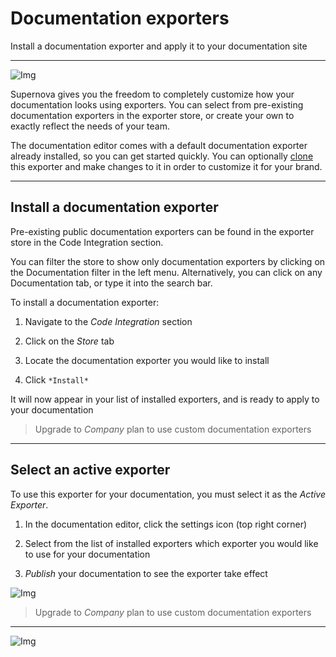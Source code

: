 
# Documentation exporters

Install a documentation exporter and apply it to your documentation site

---

![Img](https://studio-assets.supernova.io/design-systems/6475/0d87aa50-4fdc-4e89-94fc-8e749af75798.png?Expires=1972252800&Policy=eyJTdGF0ZW1lbnQiOlt7IlJlc291cmNlIjoiaHR0cHM6Ly9zdHVkaW8tYXNzZXRzLnN1cGVybm92YS5pby9kZXNpZ24tc3lzdGVtcy82NDc1LzBkODdhYTUwLTRmZGMtNGU4OS05NGZjLThlNzQ5YWY3NTc5OC5wbmciLCJDb25kaXRpb24iOnsiRGF0ZUxlc3NUaGFuIjp7IkFXUzpFcG9jaFRpbWUiOjE5NzIyNTI4MDB9fX1dfQ__&Signature=es8ONn0wjEwM1PQou-TEqXF0jblXsgEYr957aiBUe6MiHf4IckDsbZIleXcHLptAYJCET-R~Ce5kDi6gZHLCD~1X96-dykQrnLbFq7xMUc-00YJIl8gYpNM7O-IVLOwRF5c9Z5OwdbQ8W1mTTy2ltTaHVgURvQB0ptO-IUgouyYXZz5DobyvaMKd5kB4~gkI5QA4XJl8UdFHUNDyar0b~mOB8IRE6n-1xKivRXP1CEHJKWlMpsdZJRTL4x39SMQs1MVZMJ7vBf0ZePciXOfk6m2BYeegSVm6apma5x9fByXIHBH0cLs2tnj9WNaHsO9IhjmPfLsoLCuXUiBPml~uyA__&Key-Pair-Id=APKAJGK34LCCAUR7N6LA)

Supernova gives you the freedom to completely customize how your documentation looks using exporters. You can select from pre-existing documentation exporters in the exporter store, or create your own to exactly reflect the needs of your team. 

The documentation editor comes with a default documentation exporter already installed, so you can get started quickly. You can optionally [clone](https://learn.supernova.io/code-integration/exporters/customizing-exporters.html) this exporter and make changes to it in order to customize it for your brand.

---

## Install a documentation exporter

Pre-existing public documentation exporters can be found in the exporter store in the Code Integration section.

You can filter the store to show only documentation exporters by clicking on the Documentation filter in the left menu. Alternatively, you can click on any Documentation tab, or type it into the search bar. 

To install a documentation exporter:

1. Navigate to the *Code Integration* section

1. Click on the *Store* tab

1. Locate the documentation exporter you would like to install

1. Click `*Install*`

It will now appear in your list of installed exporters, and is ready to apply to your documentation

> Upgrade to *Company* plan to use custom documentation exporters

---

## Select an active exporter

To use this exporter for your documentation, you must select it as the *Active Exporter*.

1. In the documentation editor, click the settings icon (top right corner)

1. Select from the list of installed exporters which exporter you would like to use for your documentation

1. *Publish* your documentation to see the exporter take effect

![Img](https://studio-assets.supernova.io/design-systems/6475/2ca93470-5b4a-4b26-9e14-68cdc9bf2293.png?Expires=1972252800&Policy=eyJTdGF0ZW1lbnQiOlt7IlJlc291cmNlIjoiaHR0cHM6Ly9zdHVkaW8tYXNzZXRzLnN1cGVybm92YS5pby9kZXNpZ24tc3lzdGVtcy82NDc1LzJjYTkzNDcwLTViNGEtNGIyNi05ZTE0LTY4Y2RjOWJmMjI5My5wbmciLCJDb25kaXRpb24iOnsiRGF0ZUxlc3NUaGFuIjp7IkFXUzpFcG9jaFRpbWUiOjE5NzIyNTI4MDB9fX1dfQ__&Signature=a49cBpEFwzsHpthbP~M8yR03M8Dyac6TuFtvrrpImxiIfYUHqMTVbr47uGFUQshJkArTHU8tdNcxnFBnFtES28b-7456pnqZfxKaFIUORLFLQ60op~KDWGFt8S7f5IhU73Om2b5k5R~7HbbtJ1e-yMhjhocV5BJyzX0poul2wjP9f-y5Wqgs579GwproZEEsl4e1J4LvFFfKjiTd9-OKYseu33GJpL2HyhbaWdXOunUAFE6COGzPJsV9SmrEc4W3s1gIFxUaA~j3iZtOHMrtwdH~XBJ0nsoh8HE0Lnd2rFyBxd8hPOThEV3RHwTdg6dbD6YVEFyp5swao45aTK9rsQ__&Key-Pair-Id=APKAJGK34LCCAUR7N6LA)

> Upgrade to *Company* plan to use custom documentation exporters

---

![Img](https://studio-assets.supernova.io/design-systems/6475/ff29415f-9664-45cd-931d-ba91a109d7df.png?Expires=1972252800&Policy=eyJTdGF0ZW1lbnQiOlt7IlJlc291cmNlIjoiaHR0cHM6Ly9zdHVkaW8tYXNzZXRzLnN1cGVybm92YS5pby9kZXNpZ24tc3lzdGVtcy82NDc1L2ZmMjk0MTVmLTk2NjQtNDVjZC05MzFkLWJhOTFhMTA5ZDdkZi5wbmciLCJDb25kaXRpb24iOnsiRGF0ZUxlc3NUaGFuIjp7IkFXUzpFcG9jaFRpbWUiOjE5NzIyNTI4MDB9fX1dfQ__&Signature=XvIENpFBS17Kdbl9FeTVAdOL8GKcxIv0wmDO60YtnopvNSt8A8fPOccU0-WWe5ZPtOyH78~zou1CMCOhjKmIXX6SrVshOBioLMD5aN6o0-CBhtIgu0o9-J7BOVTykECopctoxrqsK~4ITDJkPaN7WSTIp8GI7HUA16tPUx1qjgHP-dpz0hw5IgPWfq3OdgR~6bLBYSO5hSN6~RBblP9IkQqvhm4g-2z~oNnSBw0712UpLnzM3BsX-oQXTuNXxbTcF3UhdEqW4DO48udFOSsHNDl806~Brm1W7hwtddA4w8I8ZYdISkZoJf3fMWV0WP7DIVbVNoqIq1WAjqKj6lxflw__&Key-Pair-Id=APKAJGK34LCCAUR7N6LA)
